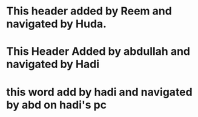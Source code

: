 
# This header added by Reem and navigated by Huda.
# This Header Added by abdullah and navigated by Hadi 
# this word add by hadi and navigated by abd on hadi's pc


